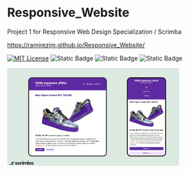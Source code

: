 # Responsive_Website
Project 1 for Responsive Web Design Specialization / Scrimba

https://ramirezjm.github.io/Responsive_Website/

[![MIT License](https://img.shields.io/badge/License-MIT-green.svg)](https://choosealicense.com/licenses/mit/)
![Static Badge](https://img.shields.io/badge/HTML5-%23f06529)
![Static Badge](https://img.shields.io/badge/CSS3-%232965f1)
![Static Badge](https://img.shields.io/badge/Javascript-%23f0db4f)

<div>
    <img src="./assets/images/screenshot.jpg" width="400"img> 
</div>

